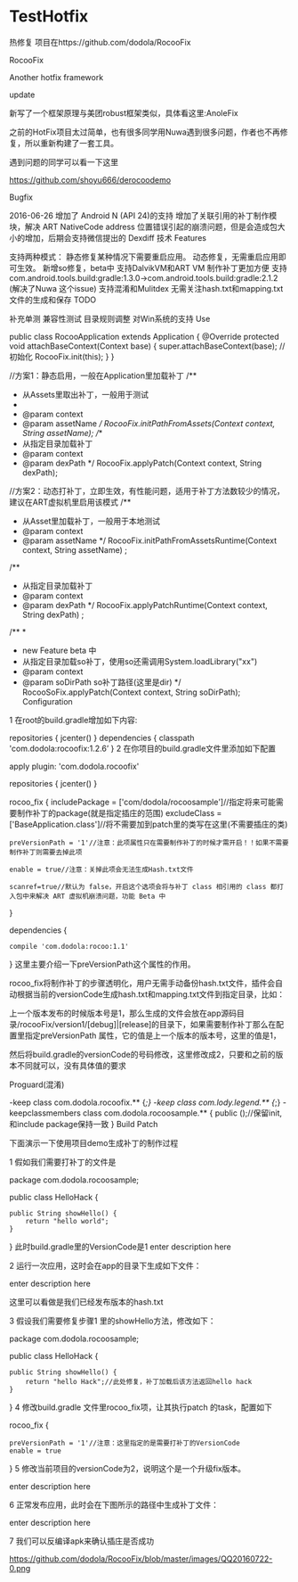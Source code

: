 # TestHotfix
热修复
项目在https://github.com/dodola/RocooFix

RocooFix

Another hotfix framework

update

新写了一个框架原理与美团robust框架类似，具体看这里:AnoleFix

之前的HotFix项目太过简单，也有很多同学用Nuwa遇到很多问题，作者也不再修复，所以重新构建了一套工具。



遇到问题的同学可以看一下这里

https://github.com/shoyu666/derocoodemo

Bugfix

2016-06-26
增加了 Android N (API 24)的支持
增加了关联引用的补丁制作模块，解决 ART NativeCode address 位置错误引起的崩溃问题，但是会造成包大小的增加，后期会支持微信提出的 Dexdiff 技术
Features

支持两种模式：
静态修复某种情况下需要重启应用。
动态修复，无需重启应用即可生效。
新增so修复，beta中
支持DalvikVM和ART VM
制作补丁更加方便
支持com.android.tools.build:gradle:1.3.0->com.android.tools.build:gradle:2.1.2 (解决了Nuwa 这个issue)
支持混淆和Mulitdex
无需关注hash.txt和mapping.txt文件的生成和保存
TODO

补充单测
兼容性测试
目录规则调整
对Win系统的支持
Use

public class RocooApplication extends Application {
    @Override
    protected void attachBaseContext(Context base) {
        super.attachBaseContext(base);
        //初始化
        RocooFix.init(this);
    }
}


//方案1：静态启用，一般在Application里加载补丁
/**
  * 从Assets里取出补丁，一般用于测试
  *
  * @param context
  * @param assetName
  */
RocooFix.initPathFromAssets(Context context, String assetName);
 /**
   * 从指定目录加载补丁
   * @param context
   * @param dexPath
   */
RocooFix.applyPatch(Context context, String dexPath);


//方案2：动态打补丁，立即生效，有性能问题，适用于补丁方法数较少的情况，建议在ART虚拟机里启用该模式
/**
 * 从Asset里加载补丁，一般用于本地测试
 * @param context
 * @param assetName
 */
RocooFix.initPathFromAssetsRuntime(Context context, String assetName) ;

/**
 * 从指定目录加载补丁
 * @param context
 * @param dexPath
 */ 
RocooFix.applyPatchRuntime(Context context, String dexPath)  ;


/**
 *  
 *  new Feature  beta 中
 * 从指定目录加载so补丁，使用so还需调用System.loadLibrary("xx")
 * @param context
 * @param soDirPath  so补丁路径(这里是dir)
 */ 
 RocooSoFix.applyPatch(Context context, String soDirPath);
Configuration

1 在root的build.gradle增加如下内容:

 repositories {
        jcenter()
    }
 dependencies {
        classpath 'com.dodola:rocoofix:1.2.6’
    }
2 在你项目的build.gradle文件里添加如下配置

apply plugin: 'com.dodola.rocoofix'

repositories {
    jcenter()
}

rocoo_fix {
    includePackage = ['com/dodola/rocoosample']//指定将来可能需要制作补丁的package(就是指定插庄的范围)
    excludeClass = ['BaseApplication.class']//将不需要加到patch里的类写在这里(不需要插庄的类)
    
    preVersionPath = '1'//注意：此项属性只在需要制作补丁的时候才需开启！！如果不需要制作补丁则需要去掉此项
    
    enable = true//注意：关掉此项会无法生成Hash.txt文件
    
    scanref=true//默认为 false，开启这个选项会将与补丁 class 相引用的 class 都打入包中来解决 ART 虚拟机崩溃问题，功能 Beta 中
}

dependencies {

    compile 'com.dodola:rocoo:1.1'
}
这里主要介绍一下preVersionPath这个属性的作用。

rocoo_fix将制作补丁的步骤透明化，用户无需手动备份hash.txt文件，插件会自动根据当前的versionCode生成hash.txt和mapping.txt文件到指定目录，比如：

上一个版本发布的时候版本号是1，那么生成的文件会放在app源码目录/rocooFix/version1/[debug]|[release]的目录下，如果需要制作补丁那么在配置里指定preVersionPath 属性，它的值是上一个版本的版本号，这里的值是1，

然后将build.gradle的versionCode的号码修改，这里修改成2，只要和之前的版本不同就可以，没有具体值的要求

Proguard(混淆)

-keep class com.dodola.rocoofix.** {*;}
-keep class com.lody.legend.** {*;}
-keepclassmembers class com.dodola.rocoosample.** {
  public <init>();//保留init,和include package保持一致
}
Build Patch

下面演示一下使用项目demo生成补丁的制作过程

1 假如我们需要打补丁的文件是

package com.dodola.rocoosample;

public class HelloHack {

    public String showHello() {
        return "hello world";
    }
}
此时build.gradle里的VersionCode是1 enter description here

2 运行一次应用，这时会在app的目录下生成如下文件：

enter description here

这里可以看做是我们已经发布版本的hash.txt

3 假设我们需要修复步骤1 里的showHello方法，修改如下：

package com.dodola.rocoosample;

public class HelloHack {

    public String showHello() {
        return "hello Hack";//此处修复，补丁加载后该方法返回hello hack
    }
}
4 修改build.gradle 文件里rocoo_fix项，让其执行patch 的task，配置如下

rocoo_fix {

    preVersionPath = '1'//注意：这里指定的是需要打补丁的VersionCode
    enable = true
}
5 修改当前项目的versionCode为2，说明这个是一个升级fix版本。

enter description here

6 正常发布应用，此时会在下图所示的路径中生成补丁文件：

enter description here

7 我们可以反编译apk来确认插庄是否成功

https://github.com/dodola/RocooFix/blob/master/images/QQ20160722-0.png
